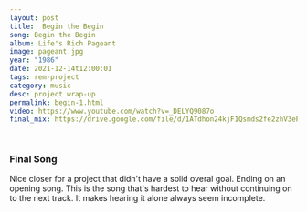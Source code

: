 ```yaml
---
layout: post
title:  Begin the Begin
song: Begin the Begin
album: Life's Rich Pageant
image: pageant.jpg
year: "1986"
date: 2021-12-14t12:00:01
tags: rem-project
category: music
desc: project wrap-up
permalink: begin-1.html
video: https://www.youtube.com/watch?v=_DELYQ9087o
final_mix: https://drive.google.com/file/d/1ATdhon24kjF1Qsmds2fe2zhV3ePGnMZu/view?usp=sharing

---
```


### Final Song

Nice closer for a project that didn't have a solid overal goal. Ending on an opening song. This is the song that's hardest to hear without continuing on to the next track.  It makes hearing it alone always seem incomplete.
